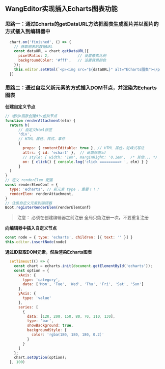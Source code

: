 ## WangEditor实现插入Echarts图表功能

### 思路一：通过Echarts的getDataURL方法把图表生成图片并以图片的方式插入到编辑器中

```js
  chart.on('finished', () => {  
    // 获取图表的数据URL  
    const dataURL = chart.getDataURL({  
      pixelRatio: 2,             // 设置像素比例
      backgroundColor: '#fff',   // 设置背景颜色
    });  
    this.editor.setHtml(`<p><img src="${dataURL}" alt="ECharts图表"></p>`)
  })
```

### 思路二：通过自定义新元素的方式插入DOM节点，并渲染为Echarts图表

**创建自定义节点**
```js
// 通过h函数创建div虚拟节点
function renderAttachment(elm) {
  return h(
      // 自定义html标签
      'div',
      // HTML 属性、样式、事件
      {
        props: { contentEditable: true }, // HTML 属性，驼峰式写法
        attrs: { id: 'echart' },  // 设置标签id
        // style: { width: '1em', marginRight: '0.1em',  /* 其他... */ },  // style样式
        on: { click() { console.log('click =========> ', elm) } }
      }
  )
}
// 定义 renderElem 配置
const renderElemConf = {
  type: 'echarts', // 新元素 type ，重要！！！
  renderElem: renderAttachment,
}
// 注册自定义元素到编辑器
Boot.registerRenderElem(renderElemConf)
```
> 注意：
> 必须在创建编辑器之前注册
> 全局只能注册一次，不要重复注册

**向编辑器中插入自定义节点**
```js
const node = { type: 'echarts', children: [{ text: '' }] }  
this.editor.insertNode(node) 
```
**通过ID获取DOM元素，然后渲染Echarts图表**
```js
  setTimeout(() => {  
    const chart = echarts.init(document.getElementById('echarts'));  
    const option = {  
      xAxis: {  
        type: 'category',  
        data: ['Mon', 'Tue', 'Wed', 'Thu', 'Fri', 'Sat', 'Sun']  
      },  
      yAxis: {  
        type: 'value'  
      },  
      series: [  
        {  
          data: [120, 200, 150, 80, 70, 110, 130],  
          type: 'bar',  
          showBackground: true,  
          backgroundStyle: {  
            color: 'rgba(180, 180, 180, 0.2)'  
          }  
        }  
      ]  
    };  
    chart.setOption(option);  
  }, 100)  
```






